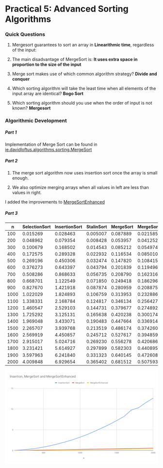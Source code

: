 # Practical 5: Advanced Sorting Algorithms

### Quick Questions

1. Mergesort guarantees to sort an array in **Linearithmic time**, regardless of the input:

2. The main disadvantage of MergeSort is:
**It uses extra space in proportion to the size of the input**


3. Merge sort makes use of which common algorithm strategy?
**Divide and conquer**


4. Which sorting algorithm will take the least time when all elements of the input array are identical?
**Bogo Sort**

5. Which sorting algorithm should you use when the order of input is not known?
**Mergesort**

### Algorithmic Development

##### Part 1 

Implementation of Merge Sort can be found in
[ie.davidloftus.algorithms.sorting.MergeSort](../src/main/java/ie/davidloftus/algorithms/sorting/MergeSort.java)

##### Part 2

1. The merge sort algorithm now uses insertion sort once the array is small enough.

2. We also optimize merging arrays when all values in left are less than values in right.

I added the improvements to
[MergeSortEnhanced](../src/main/java/ie/davidloftus/algorithms/sorting/MergeSortEnhanced.java)


##### Part 3

|    n |       SelectionSort |       InsertionSort |          StalinSort |           MergeSort |   MergeSortEnhanced |
|------|---------------------|---------------------|---------------------|---------------------|---------------------|
|  100 |            0.015269 |            0.028463 |            0.005007 |            0.087889 |            0.021585 |
|  200 |            0.048962 |            0.079354 |            0.008428 |            0.053957 |            0.041252 |
|  300 |            0.100679 |            0.168502 |            0.014543 |            0.085212 |            0.054974 |
|  400 |            0.172575 |            0.289328 |            0.022932 |            0.116534 |            0.085010 |
|  500 |            0.269196 |            0.450306 |            0.032474 |            0.147820 |            0.108415 |
|  600 |            0.376273 |            0.643397 |            0.043794 |            0.201839 |            0.119496 |
|  700 |            0.508286 |            0.868633 |            0.056735 |            0.208790 |            0.162316 |
|  800 |            0.668701 |            1.122549 |            0.071850 |            0.249418 |            0.186296 |
|  900 |            0.827670 |            1.421918 |            0.087874 |            0.280959 |            0.208875 |
| 1000 |            1.022029 |            1.824893 |            0.106759 |            0.313953 |            0.232886 |
| 1100 |            1.338331 |            2.168784 |            0.124817 |            0.346134 |            0.256427 |
| 1200 |            1.460547 |            2.529103 |            0.144731 |            0.379677 |            0.274892 |
| 1300 |            1.725292 |            3.125131 |            0.165638 |            0.420238 |            0.300174 |
| 1400 |            1.969048 |            3.433071 |            0.190483 |            0.447664 |            0.336914 |
| 1500 |            2.265707 |            3.939768 |            0.213519 |            0.486174 |            0.374260 |
| 1600 |            2.569919 |            4.450857 |            0.245712 |            0.527617 |            0.394859 |
| 1700 |            2.915017 |            5.024716 |            0.269230 |            0.556278 |            0.420686 |
| 1800 |            3.231421 |            5.614927 |            0.297899 |            0.582303 |            0.440895 |
| 1900 |            3.597963 |            6.241840 |            0.331323 |            0.640145 |            0.472608 |
| 2000 |            4.009848 |            6.929654 |            0.365402 |            0.681512 |            0.507593 |

![Insertion, MergeSort and MergeSortEnhanced performance chart](advanced_sort_perf.svg)
